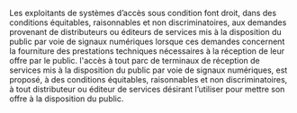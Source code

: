 Les exploitants de systèmes d’accès sous condition font droit, dans des conditions équitables, raisonnables et non discriminatoires, aux demandes provenant de distributeurs ou éditeurs de services mis à la disposition du public par voie de signaux numériques lorsque ces demandes concernent la fourniture des prestations techniques nécessaires à la réception de leur offre par le public.
l'accès à tout parc de terminaux de réception de services mis à la disposition du public par voie de signaux numériques, est proposé, à des conditions équitables, raisonnables et non discriminatoires, à tout distributeur ou éditeur de services désirant l’utiliser pour mettre son offre à la disposition du public.